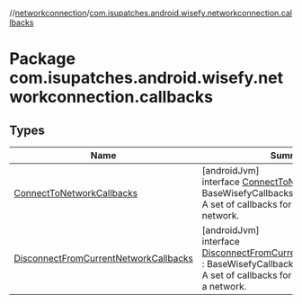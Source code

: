 //[networkconnection](../../index.md)/[com.isupatches.android.wisefy.networkconnection.callbacks](index.md)

# Package com.isupatches.android.wisefy.networkconnection.callbacks

## Types

| Name | Summary |
|---|---|
| [ConnectToNetworkCallbacks](-connect-to-network-callbacks/index.md) | [androidJvm]<br>interface [ConnectToNetworkCallbacks](-connect-to-network-callbacks/index.md) : BaseWisefyCallbacks<br>A set of callbacks for connecting to a network. |
| [DisconnectFromCurrentNetworkCallbacks](-disconnect-from-current-network-callbacks/index.md) | [androidJvm]<br>interface [DisconnectFromCurrentNetworkCallbacks](-disconnect-from-current-network-callbacks/index.md) : BaseWisefyCallbacks<br>A set of callbacks for disconnecting from a network. |
